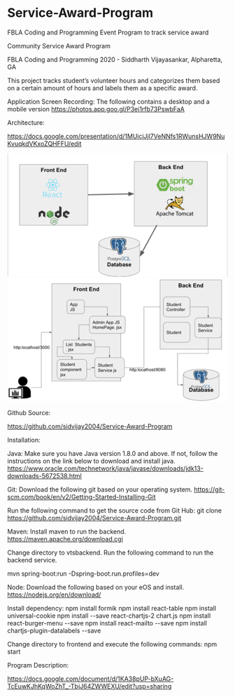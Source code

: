# Service-Award-Program
FBLA Coding and Programming Event Program to track service award

Community Service Award Program

FBLA Coding and Programming 2020 - Siddharth Vijayasankar, Alpharetta, GA

This project tracks student’s volunteer hours and categorizes them based on a certain amount of hours and labels them as a specific award. 


Application Screen Recording:
The following contains a desktop and a mobile version
https://photos.app.goo.gl/P3ej1rfb73PswbFaA

Architecture:

https://docs.google.com/presentation/d/1MUicjJjl7VeNNfs1RWunsHJW9NuKvuqkdVKxoZQHFFU/edit

![alt text](https://github.com/sidvijay2004/Service-Award-Program/blob/master/Architecture-1.png)
![alt text](https://github.com/sidvijay2004/Service-Award-Program/blob/master/Architecture-2.png)




Github Source:

https://github.com/sidvijay2004/Service-Award-Program

Installation:

Java: 
Make sure you have Java version 1.8.0 and above. If not, follow the instructions on the link below to download and install java.
https://www.oracle.com/technetwork/java/javase/downloads/jdk13-downloads-5672538.html

Git:
Download the following git based on your operating system.
https://git-scm.com/book/en/v2/Getting-Started-Installing-Git

Run the following command to get the source code from Git Hub:
git clone https://github.com/sidvijay2004/Service-Award-Program.git

Maven: 
Install maven to run the backend.
https://maven.apache.org/download.cgi

Change directory to vtsbackend.
Run the following command to run the backend service.

mvn spring-boot:run -Dspring-boot.run.profiles=dev

Node:
Download the following based on your eOS and install.
https://nodejs.org/en/download/

Install dependency: 
npm install formik
npm install react-table
npm install universal-cookie
npm install --save react-chartjs-2 chart.js
npm install react-burger-menu --save
npm install react-mailto --save 
npm install chartjs-plugin-datalabels --save



Change directory to frontend and execute the following commands:
npm start


Program Description: 

https://docs.google.com/document/d/1KA38pUP-bXuAG-TcEuwKJhKqWoZhT_-TbjJ64ZWWEXU/edit?usp=sharing
